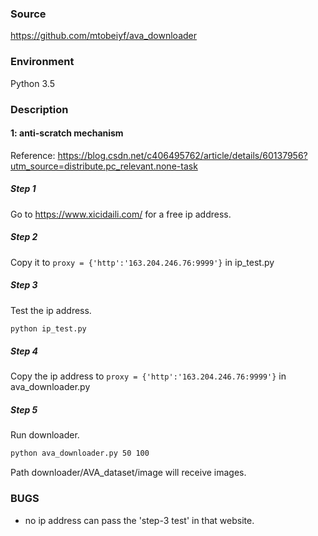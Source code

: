 ### Source
https://github.com/mtobeiyf/ava_downloader

### Environment

Python 3.5

### Description

#### 1: anti-scratch mechanism

Reference: https://blog.csdn.net/c406495762/article/details/60137956?utm_source=distribute.pc_relevant.none-task

##### Step 1

Go to https://www.xicidaili.com/ for a free ip address.

##### Step 2

Copy it to `proxy = {'http':'163.204.246.76:9999'}` in ip_test.py

##### Step 3

Test the ip address.

```bash
python ip_test.py
```

##### Step 4

Copy the ip address to `proxy = {'http':'163.204.246.76:9999'}` in ava_downloader.py

##### Step 5

Run downloader.

```bash
python ava_downloader.py 50 100
```

Path downloader/AVA_dataset/image will receive images.

### BUGS

- no ip address can pass the 'step-3 test' in that website.